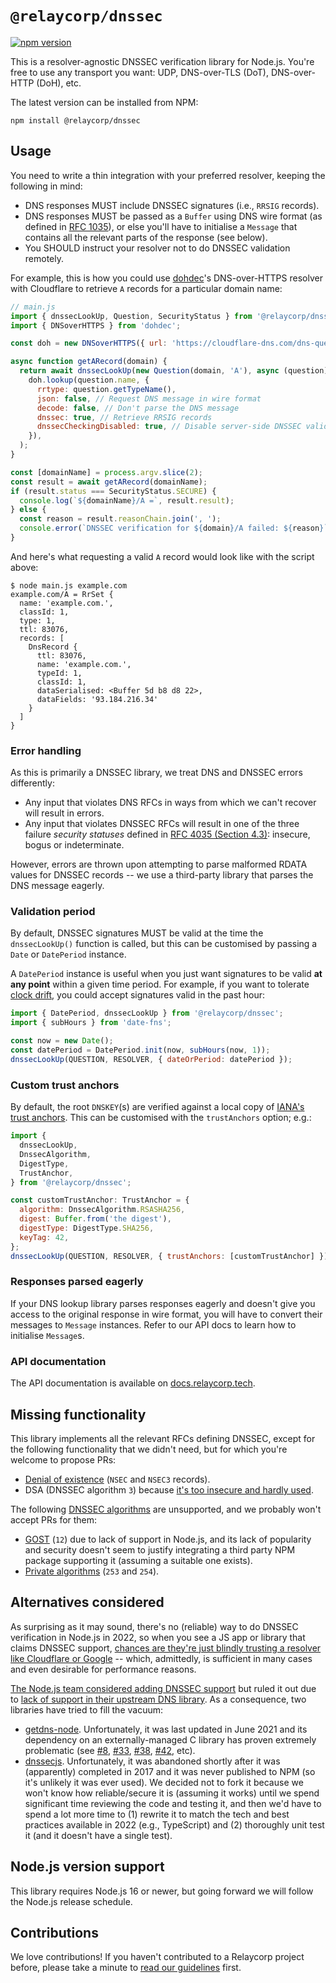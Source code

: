 # `@relaycorp/dnssec`

[![npm version](https://badge.fury.io/js/@relaycorp%2Fdnssec.svg)](https://badge.fury.io/js/@relaycorp%2Fdnssec)

This is a resolver-agnostic DNSSEC verification library for Node.js. You're free to use any transport you want: UDP, DNS-over-TLS (DoT), DNS-over-HTTP (DoH), etc.

The latest version can be installed from NPM:

```shell
npm install @relaycorp/dnssec
```

## Usage

You need to write a thin integration with your preferred resolver, keeping the following in mind:

- DNS responses MUST include DNSSEC signatures (i.e., `RRSIG` records).
- DNS responses MUST be passed as a `Buffer` using DNS wire format (as defined in [RFC 1035](https://datatracker.ietf.org/doc/html/rfc1035)), or else you'll have to initialise a `Message` that contains all the relevant parts of the response (see below).
- You SHOULD instruct your resolver not to do DNSSEC validation remotely.

For example, this is how you could use [dohdec](https://www.npmjs.com/package/dohdec)'s DNS-over-HTTPS resolver with Cloudflare to retrieve `A` records for a particular domain name:

```js
// main.js
import { dnssecLookUp, Question, SecurityStatus } from '@relaycorp/dnssec';
import { DNSoverHTTPS } from 'dohdec';

const doh = new DNSoverHTTPS({ url: 'https://cloudflare-dns.com/dns-query' });

async function getARecord(domain) {
  return await dnssecLookUp(new Question(domain, 'A'), async (question) =>
    doh.lookup(question.name, {
      rrtype: question.getTypeName(),
      json: false, // Request DNS message in wire format
      decode: false, // Don't parse the DNS message
      dnssec: true, // Retrieve RRSIG records
      dnssecCheckingDisabled: true, // Disable server-side DNSSEC validation
    }),
  );
}

const [domainName] = process.argv.slice(2);
const result = await getARecord(domainName);
if (result.status === SecurityStatus.SECURE) {
  console.log(`${domainName}/A =`, result.result);
} else {
  const reason = result.reasonChain.join(', ');
  console.error(`DNSSEC verification for ${domain}/A failed: ${reason}`);
}
```

And here's what requesting a valid `A` record would look like with the script above:

```
$ node main.js example.com
example.com/A = RrSet {
  name: 'example.com.',
  classId: 1,
  type: 1,
  ttl: 83076,
  records: [
    DnsRecord {
      ttl: 83076,
      name: 'example.com.',
      typeId: 1,
      classId: 1,
      dataSerialised: <Buffer 5d b8 d8 22>,
      dataFields: '93.184.216.34'
    }
  ]
}
```

### Error handling

As this is primarily a DNSSEC library, we treat DNS and DNSSEC errors differently:

- Any input that violates DNS RFCs in ways from which we can't recover will result in errors.
- Any input that violates DNSSEC RFCs will result in one of the three failure _security statuses_ defined in [RFC 4035 (Section 4.3)](https://www.rfc-editor.org/rfc/rfc4035#section-4.3): insecure, bogus or indeterminate.

However, errors are thrown upon attempting to parse malformed RDATA values for DNSSEC records -- we use a third-party library that parses the DNS message eagerly.

### Validation period

By default, DNSSEC signatures MUST be valid at the time the `dnssecLookUp()` function is called, but this can be customised by passing a `Date` or `DatePeriod` instance.

A `DatePeriod` instance is useful when you just want signatures to be valid **at any point** within a given time period. For example, if you want to tolerate [clock drift](https://en.wikipedia.org/wiki/Clock_drift), you could accept signatures valid in the past hour:

```js
import { DatePeriod, dnssecLookUp } from '@relaycorp/dnssec';
import { subHours } from 'date-fns';

const now = new Date();
const datePeriod = DatePeriod.init(now, subHours(now, 1));
dnssecLookUp(QUESTION, RESOLVER, { dateOrPeriod: datePeriod });
```

### Custom trust anchors

By default, the root `DNSKEY`(s) are verified against a local copy of [IANA's trust anchors](https://www.iana.org/dnssec/files). This can be customised with the `trustAnchors` option; e.g.:

```js
import {
  dnssecLookUp,
  DnssecAlgorithm,
  DigestType,
  TrustAnchor,
} from '@relaycorp/dnssec';

const customTrustAnchor: TrustAnchor = {
  algorithm: DnssecAlgorithm.RSASHA256,
  digest: Buffer.from('the digest'),
  digestType: DigestType.SHA256,
  keyTag: 42,
};
dnssecLookUp(QUESTION, RESOLVER, { trustAnchors: [customTrustAnchor] });
```

### Responses parsed eagerly

If your DNS lookup library parses responses eagerly and doesn't give you access to the original response in wire format, you will have to convert their messages to `Message` instances. Refer to our API docs to learn how to initialise `Message`s.

### API documentation

The API documentation is available on [docs.relaycorp.tech](https://docs.relaycorp.tech/dnssec-js/).

## Missing functionality

This library implements all the relevant RFCs defining DNSSEC, except for the following functionality that we didn't need, but for which you're welcome to propose PRs:

- [Denial of existence](https://github.com/relaycorp/dnssec-js/issues/17) (`NSEC` and `NSEC3` records).
- DSA (DNSSEC algorithm `3`) because [it's too insecure and hardly used](https://github.com/relaycorp/dnssec-js/issues/50).

The following [DNSSEC algorithms](https://www.iana.org/assignments/dns-sec-alg-numbers/dns-sec-alg-numbers.xhtml#dns-sec-alg-numbers-1) are unsupported, and we probably won't accept PRs for them:

- [GOST](https://en.wikipedia.org/wiki/GOST) (`12`) due to lack of support in Node.js, and its lack of popularity and security doesn't seem to justify integrating a third party NPM package supporting it (assuming a suitable one exists).
- [Private algorithms](https://www.rfc-editor.org/rfc/rfc4034.html#appendix-A.1.1) (`253` and `254`).

## Alternatives considered

As surprising as it may sound, there's no (reliable) way to do DNSSEC verification in Node.js in 2022, so when you see a JS app or library that claims DNSSEC support, [chances are they're just blindly trusting a resolver like Cloudflare or Google](https://stackoverflow.com/a/38339760/129437) -- which, admittedly, is sufficient in many cases and even desirable for performance reasons.

[The Node.js team considered adding DNSSEC support](https://github.com/nodejs/node/issues/14475) but ruled it out due to [lack of support in their upstream DNS library](https://github.com/c-ares/c-ares/pull/20). As a consequence, two libraries have tried to fill the vacuum:

- [getdns-node](https://github.com/getdnsapi/getdns-node). Unfortunately, it was last updated in June 2021 and its dependency on an externally-managed C library has proven extremely problematic (see [#8](https://github.com/getdnsapi/getdns-node/issues/8), [#33](https://github.com/getdnsapi/getdns-node/issues/33), [#38](https://github.com/getdnsapi/getdns-node/issues/38), [#42](https://github.com/getdnsapi/getdns-node/issues/42), etc).
- [dnssecjs](https://github.com/netkicorp/dnssecjs). Unfortunately, it was abandoned shortly after it was (apparently) completed in 2017 and it was never published to NPM (so it's unlikely it was ever used). We decided not to fork it because we won't know how reliable/secure it is (assuming it works) until we spend significant time reviewing the code and testing it, and then we'd have to spend a lot more time to (1) rewrite it to match the tech and best practices available in 2022 (e.g., TypeScript) and (2) thoroughly unit test it (and it doesn't have a single test).

## Node.js version support

This library requires Node.js 16 or newer, but going forward we will follow the Node.js release schedule.

## Contributions

We love contributions! If you haven't contributed to a Relaycorp project before, please take a minute to [read our guidelines](https://github.com/relaycorp/.github/blob/master/CONTRIBUTING.md) first.
